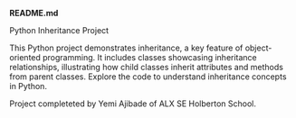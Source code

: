 **README.md**

Python Inheritance Project

This Python project demonstrates inheritance, a key feature of object-oriented programming. It includes classes showcasing inheritance relationships, illustrating how child classes inherit attributes and methods from parent classes. Explore the code to understand inheritance concepts in Python.

Project completeted by Yemi Ajibade of ALX SE Holberton School.
